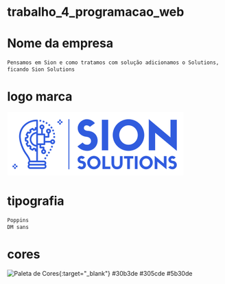 # trabalho_4_programacao_web

# Nome da empresa
    Pensamos em Sion e como tratamos com solução adicionamos o Solutions, ficando Sion Solutions

# logo marca
![Sion Solutions](/assets/images/logo_marca_final.png "Logo marca")
# tipografia
    Poppins
    DM sans
# cores
![Paleta de Cores](https://coolors.co/30b3de-305cde-5b30de){:target="_blank"}
    #30b3de
    #305cde
    #5b30de
